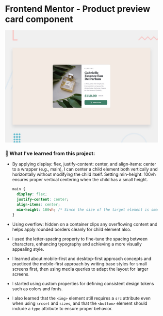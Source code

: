 # Frontend Mentor - Product preview card component

![Design preview for the Product preview card component coding challenge](./design/desktop-preview.jpg)

### 🧠 What I've learned from this project:
- By applying display: flex, justify-content: center, and align-items: center to a wrapper (e.g., main), I can center a child element both vertically and horizontally without modifying the child itself. Setting min-height: 100vh ensures proper vertical centering when the child has a small height.
  ```css
  main {
    display: flex;
    justify-content: center;
    align-items: center;
    min-height: 100vh; /* Since the size of the target element is small in height, set this make it's parent's height equal the screen height which help center it */
  }
  ```

- Using overflow: hidden on a container clips any overflowing content and helps apply rounded borders cleanly for child element also.

- I used the letter-spacing property to fine-tune the spacing between characters, enhancing typography and achieving a more visually appealing style.

- I learned about mobile-first and desktop-first approach concepts and practiced the mobile-first approach by writing base styles for small screens first, then using media queries to adapt the layout for larger screens.

- I started using custom properties for defining consistent design tokens such as colors and fonts.

- I also learned that the `<img>` element still requires a `src` attribute even when using `srcset` and `sizes`, and that the `<button>` element should include a `type` attribute to ensure proper behavior.
